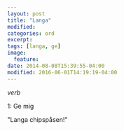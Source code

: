 ```yaml
---
layout: post
title: "Langa"
modified:
categories: ord
excerpt:
tags: [langa, ge]
image:
  feature:
date: 2014-08-08T15:39:55-04:00
modified: 2016-06-01T14:19:19-04:00
---
```


*verb*

1: Ge mig

"Langa chipspåsen!"

